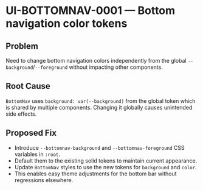 # UI-BOTTOMNAV-0001 — Bottom navigation color tokens

## Problem
Need to change bottom navigation colors independently from the global `--background`/`--foreground` without impacting other components.

## Root Cause
`BottomNav` uses `background: var(--background)` from the global token which is shared by multiple components. Changing it globally causes unintended side effects.

## Proposed Fix
- Introduce `--bottomnav-background` and `--bottomnav-foreground` CSS variables in `:root`.
- Default them to the existing solid tokens to maintain current appearance.
- Update `BottomNav` styles to use the new tokens for `background` and `color`.
- This enables easy theme adjustments for the bottom bar without regressions elsewhere.
